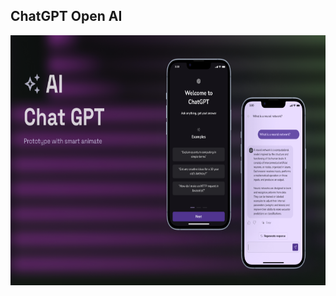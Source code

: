 ## ChatGPT Open AI

<img src="https://github.com/zainulabdn/chatGPT-design/blob/main/760-23479.PNG" height="400">
